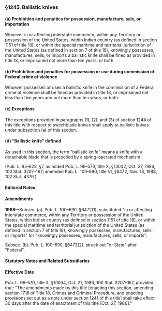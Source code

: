 ### §1245. Ballistic knives ###

#### (a) Prohibition and penalties for possession, manufacture, sale, or importation ####

Whoever in or affecting interstate commerce, within any Territory or possession of the United States, within Indian country (as defined in section 1151 of title 18), or within the special maritime and territorial jurisdiction of the United States (as defined in section 7 of title 18), knowingly possesses, manufactures, sells, or imports a ballistic knife shall be fined as provided in title 18, or imprisoned not more than ten years, or both.

#### (b) Prohibition and penalties for possession or use during commission of Federal crime of violence ####

Whoever possesses or uses a ballistic knife in the commission of a Federal crime of violence shall be fined as provided in title 18, or imprisoned not less than five years and not more than ten years, or both.

#### (c) Exceptions ####

The exceptions provided in paragraphs (1), (2), and (3) of section 1244 of this title with respect to switchblade knives shall apply to ballistic knives under subsection (a) of this section.

#### (d) "Ballistic knife" defined ####

As used in this section, the term "ballistic knife" means a knife with a detachable blade that is propelled by a spring-operated mechanism.

(Pub. L. 85–623, §7, as added Pub. L. 99–570, title X, §10002, Oct. 27, 1986, 100 Stat. 3207–167; amended Pub. L. 100–690, title VI, §6472, Nov. 18, 1988, 102 Stat. 4379.)

#### **Editorial Notes** ####

#### Amendments ####

**1988**—Subsec. (a). Pub. L. 100–690, §6472(1), substituted "in or affecting interstate commerce, within any Territory or possession of the United States, within Indian country (as defined in section 1151 of title 18), or within the special maritime and territorial jurisdiction of the United States (as defined in section 7 of title 18), knowingly possesses, manufactures, sells, or imports" for "knowingly possesses, manufactures, sells, or imports".

Subsec. (b). Pub. L. 100–690, §6472(2), struck out "or State" after "Federal".

#### **Statutory Notes and Related Subsidiaries** ####

#### Effective Date ####

Pub. L. 99–570, title X, §10004, Oct. 27, 1986, 100 Stat. 3207–167, provided that: "The amendments made by this title [enacting this section, amending section 1716 of Title 18, Crimes and Criminal Procedure, and enacting provisions set out as a note under section 1241 of this title] shall take effect 30 days after the date of enactment of this title [Oct. 27, 1986]."